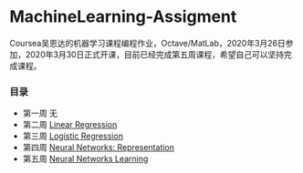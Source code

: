 # MachineLearning-Assigment
Coursea吴恩达的机器学习课程编程作业，Octave/MatLab，2020年3月26日参加，2020年3月30日正式开课，目前已经完成第五周课程，希望自己可以坚持完成课程。

### 目录

- 第一周 无
- 第二周 [Linear Regression](./machine-learning-ex1)
- 第三周 [Logistic Regression](./machine-learning-ex2)
- 第四周 [Neural Networks: Representation](./machine-learning-ex3)
- 第五周 [Neural Networks Learning](./machine-learning-ex4)
